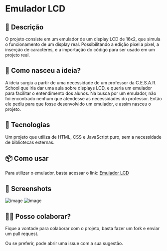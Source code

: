 # Emulador LCD

## 📝 Descrição

O projeto consiste em um emulador de um display LCD de 16x2, que simula o funcionamento de um display real. Possibilitando a edição pixel a pixel, a inserção de caracteres, e a importação do código para ser usado em um projeto real.

## 🧐 Como nasceu a ideia?

A ideia surgiu a partir de uma necessidade de um professor da C.E.S.A.R. School que iria dar uma aula sobre displays LCD, e queria um emulador para facilitar o entendimento dos alunos. Na busca por um emulador, não foi encontrado nenhum que atendesse as necessidades do professor. Então ele pediu para que fosse desenvolvido um emulador, e assim nasceu o projeto.

## 🚀 Tecnologias

Um projeto que utiliza de HTML, CSS e JavaScript puro, sem a necessidade de bibliotecas externas.

## 📦 Como usar

Para utilizar o emulador, basta acessar o link: [Emulador LCD](https://lucasgdbs.github.io/Full_LCD_emulator/)

## 📸 Screenshots

![image](https://github.com/LucasGdBS/Full_LCD_emulator/assets/114539692/d17901a3-c327-4844-aee3-df74f60f7ba5)
![image](https://github.com/LucasGdBS/Full_LCD_emulator/assets/114539692/e6cc4843-b94f-47d0-9a8f-f73d22109507)

## 👨‍💻 Posso colaborar?

Fique a vontade para colaborar com o projeto, basta fazer um fork e enviar um pull request.

Ou se preferir, pode abrir uma issue com a sua sugestão.
